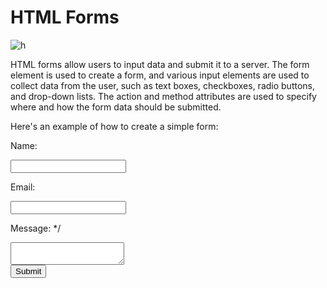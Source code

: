 # HTML Forms

![h](https://user-images.githubusercontent.com/116082827/235820185-4c76cd61-42f6-480d-8f17-d0a2fdbf9910.png)


HTML forms allow users to input data and submit it to a server. The form element is used to create a form, and various input elements are used to collect data from the user, such as text boxes, checkboxes, radio buttons, and drop-down lists. The action and method attributes are used to specify where and how the form data should be submitted.

Here's an example of how to create a simple form:





  <form action="/submit-form" method="post">

  <label for="name">Name:</label>

  <input type="text" id="name" name="name"><br>



  <label for="email">Email:</label>

  <input type="email" id="email" name="email"><br>



  <label for="message">Message:</label> */

  <textarea id="message" name="message"></textarea><br>



  <input type="submit" value="Submit">

</form>
